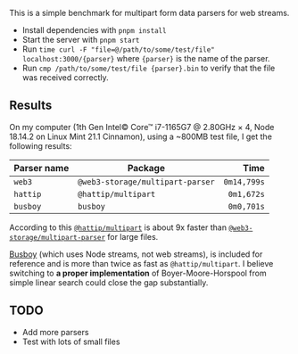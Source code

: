 This is a simple benchmark for multipart form data parsers for web streams.

- Install dependencies with `pnpm install`
- Start the server with `pnpm start`
- Run `time curl -F "file=@/path/to/some/test/file" localhost:3000/{parser}` where `{parser}` is the name of the parser.
- Run `cmp /path/to/some/test/file {parser}.bin` to verify that the file was received correctly.

## Results

On my computer (1th Gen Intel© Core™ i7-1165G7 @ 2.80GHz × 4, Node 18.14.2 on Linux Mint 21.1 Cinnamon), using a ~800MB test file, I get the following results:

| Parser name | Package                          |        Time |
| ----------- | -------------------------------- | ----------: |
| `web3`      | `@web3-storage/multipart-parser` | `0m14,799s` |
| `hattip`    | `@hattip/multipart`              |  `0m1,672s` |
| `busboy`    | `busboy`                         |  `0m0,701s` |

According to this [`@hattip/multipart`](https://github.com/hattipjs/hattip/tree/main/packages/base/multipart) is about 9x faster than [`@web3-storage/multipart-parser`](https://github.com/web3-storage/multipart-parser) for large files.

[Busboy](https://github.com/mscdex/busboy) (which uses Node streams, not web streams), is included for reference and is more than twice as fast as `@hattip/multipart`. I believe switching to **a proper implementation** of Boyer-Moore-Horspool from simple linear search could close the gap substantially.

## TODO

- Add more parsers
- Test with lots of small files
